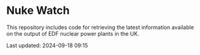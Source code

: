 # Nuke Watch

This repository includes code for retrieving the latest information available on the output of EDF nuclear power plants in the UK.

Last updated: 2024-09-18 09:15